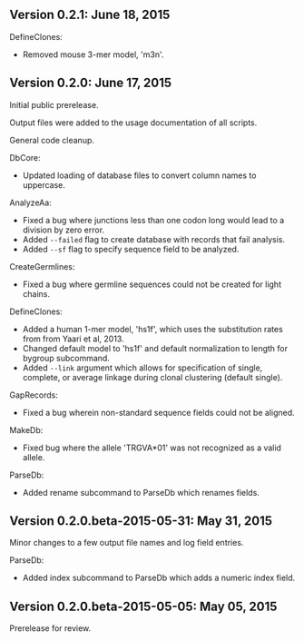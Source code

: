 Version 0.2.1:  June 18, 2015
-------------------------------------------------------------------------------

DefineClones:

+ Removed mouse 3-mer model, 'm3n'. 


Version 0.2.0:  June 17, 2015
-------------------------------------------------------------------------------

Initial public prerelease.  

Output files were added to the usage documentation of all scripts. 

General code cleanup.  

DbCore:

+ Updated loading of database files to convert column names to uppercase.

AnalyzeAa:

+ Fixed a bug where junctions less than one codon long would lead to a 
  division by zero error.
+ Added `--failed` flag to create database with records that fail analysis.
+ Added `--sf` flag to specify sequence field to be analyzed.

CreateGermlines:

+ Fixed a bug where germline sequences could not be created for light chains.

DefineClones:

+ Added a human 1-mer model, 'hs1f', which uses the substitution rates from 
  from Yaari et al, 2013.
+ Changed default model to 'hs1f' and default normalization to length for 
  bygroup subcommand.
+ Added `--link` argument which allows for specification of single, complete,
  or average linkage during clonal clustering (default single).

GapRecords:

+ Fixed a bug wherein non-standard sequence fields could not be aligned. 

MakeDb:

+ Fixed bug where the allele 'TRGVA*01' was not recognized as a valid allele.

ParseDb:

+ Added rename subcommand to ParseDb which renames fields.



Version 0.2.0.beta-2015-05-31:  May 31, 2015
-------------------------------------------------------------------------------

Minor changes to a few output file names and log field entries.

ParseDb:

+ Added index subcommand to ParseDb which adds a numeric index field.


Version 0.2.0.beta-2015-05-05:  May 05, 2015
-------------------------------------------------------------------------------

Prerelease for review.